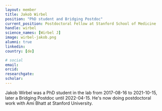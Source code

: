 ```yaml
---
layout: member
title: Jakob Wirbel
position: "PhD student and Bridging Postdoc"
current_position: Postdoctoral Fellow at Stanford School of Medicine
handle: wirbel
science_names: [Wirbel J]
image: wirbel-jakob.png
alumni: true
linkedin:
country: [de]

# social
email:
orcid:
researchgate:
scholar:
---
```


Jakob Wirbel was a PhD student in the lab from 2017-08-16 to 2021-10-15, later a Bridging Postdoc until 2022-04-15. He's now doing postdoctoral work with Ami Bhatt at Stanford University.
